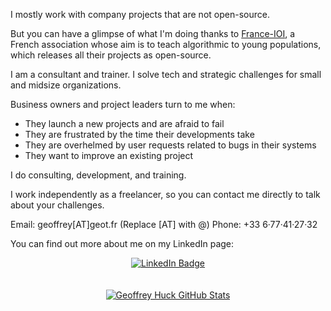 I mostly work with company projects that are not open-source.

But you can have a glimpse of what I'm doing thanks to [France-IOI](https://www.france-ioi.org), a French association whose aim is to teach algorithmic to young populations, which releases all their projects as open-source.

I am a consultant and trainer. I solve tech and strategic challenges for small and midsize organizations.

Business owners and project leaders turn to me when:
- They launch a new projects and are afraid to fail
- They are frustrated by the time their developments take
- They are overhelmed by user requests related to bugs in their systems
- They want to improve an existing project

I do consulting, development, and training.

I work independently as a freelancer, so you can contact me directly to talk about your challenges.

Email: geoffrey[AT]geot.fr (Replace [AT] with @)
Phone: +33 6·77·41·27·32

You can find out more about me on my LinkedIn page:

<div id="header" align="center">
  <div id="badges">
    <a href="https://www.linkedin.com/in/geoffrey-huck/">
      <img src="https://img.shields.io/badge/LinkedIn-blue?style=for-the-badge&logo=linkedin&logoColor=white" alt="LinkedIn Badge"/>
    </a>
  </div>
  <!-- <img src="https://komarev.com/ghpvc/?username=GeoffreyHuck&style=flat-square&color=blue" alt=""/> -->
</div>
<br /><br />
<div align="center">
  <a href="https://git.io/streak-stats"><img src="https://github-readme-streak-stats.herokuapp.com?user=GeoffreyHuck&theme=merko&mode=weekly" alt="Geoffrey Huck GitHub Stats" /></a>
  <!--
  <br /><br />
  <a href="https://github.com/anuraghazra/github-readme-stats"><img src="https://github-readme-stats.vercel.app/api/top-langs/?username=GeoffreyHuck&layout=compact&theme=vision-friendly-dark" alt="Geoffrey Huck Top Languages" /></a>
  -->
</div>

<!--
**GeoffreyHuck/GeoffreyHuck** is a ✨ _special_ ✨ repository because its `README.md` (this file) appears on your GitHub profile.

Here are some ideas to get you started:

- 🔭 I’m currently working on ...
- 🌱 I’m currently learning ...
- 👯 I’m looking to collaborate on ...
- 🤔 I’m looking for help with ...
- 💬 Ask me about ...
- 📫 How to reach me: ...
- 😄 Pronouns: ...
- ⚡ Fun fact: ...
-->
